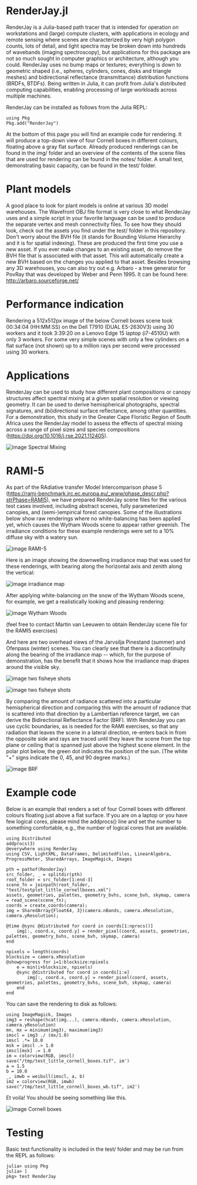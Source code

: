 # RenderJay.jl

RenderJay is a Julia-based path tracer that is intended for operation on workstations and (large) compute clusters, with applications in ecology and remote sensing where scenes are characterized by very high polygon counts, lots of detail, and light spectra may be broken down into hundreds of wavebands (imaging spectroscopy), but applications for this package are not so much sought in computer graphics or architecture, although you could. RenderJay uses no bump maps or textures; everything is down to geometric shaped (i.e., spheres, cylinders, cones, disks and triangle meshes) and bidirectional reflectance (transmittance) distribution functions (BRDFs, BTDFs). Being written in Julia, it can profit from Julia's distributed computing capabilities, enabling processing of large workloads across multiple machines.

RenderJay can be installed as follows from the Julia REPL:

```
using Pkg
Pkg.add("RenderJay")
```

At the bottom of this page you will find an example code for rendering. It will produce a top-down view of four Cornell boxes in different colours, floating above a gray flat surface. Already produced renderings can be found in the img/ folder and an overview of the contents of the scene files that are used for rendering can be found in the notes/ folder. A small test, demonstrating basic capacity, can be found in the test/ folder.

# Plant models

A good place to look for plant models is online at various 3D model warehouses. The Wavefront OBJ file format is very close to what RenderJay uses and a simple script in your favorite language can be used to produce the separate vertex and mesh connectivity files. To see how they should look, check out the assets you find under the test/ folder in this repository. Don't worry about the BVH file (it stands for Bounding Volume Hierarchy and it is for spatial indexing). These are produced the first time you use a new asset. If you ever make changes to an existing asset, do remove the BVH file that is associated with that asset. This will automatically create a new BVH based on the changes you applied to that asset. Besides browsing any 3D warehouses, you can also try out e.g. Arbaro - a tree generator for PovRay that was developed by Weber and Penn 1995. It can be found here: http://arbaro.sourceforge.net/


# Performance indication

Rendering a 512x512px image of the below Cornell boxes scene took 00:34:04 (HH:MM:SS) on the Dell T7910 (DUAL E5-2630V3) using 30 workers and it took 3:39:20 on a Lenovo Edge 15 laptop (i7-4510U) with only 3 workers. For some very simple scenes with only a few cylinders on a flat surface (not shown) up to a million rays per second were processed using 30 workers.


# Applications

RenderJay can be used to study how different plant compositions or canopy structures affect spectral mixing at a given spatial resolution or viewing geometry. It can be used to derive hemispherical photographs, spectral signatures, and (bi)directional surface reflectance, among other quantities. For a demonstration, this study in the Greater Cape Floristic Region of South Africa uses the RenderJay model to assess the effects of spectral mixing across a range of pixel sizes and species compositions (https://doi.org/10.1016/j.rse.2021.112405).

![image Spectral Mixing](https://github.com/martinvanleeuwen/RenderJay.jl/blob/main/img/GCFR.jpg)


# RAMI-5

As part of the RAdiative transfer Model Intercomparison phase 5 (https://rami-benchmark.jrc.ec.europa.eu/_www/phase_descr.php?strPhase=RAMI5), we have prepared RenderJay scene files for the various test cases involved, including abstract scenes, fully parameterized canopies, and (semi-)empirical forest canopies. Some of the illustrations below show raw renderings where no white-balancing has been applied yet, which causes the Wytham Woods scene to appear rather greenish. The irradiance conditions for these example renderings were set to a 10% diffuse sky with a watery sun.

![image RAMI-5](https://github.com/martinvanleeuwen/RenderJay.jl/blob/main/img/rami5_test.png)

Here is an image showing the downwelling irradiance map that was used for these renderings, with bearing along the horizontal axis and zenith along the vertical:

![image irradiance map](https://github.com/martinvanleeuwen/RenderJay.jl/blob/main/img/power32_ambient0_diffuse10.png)

After applying white-balancing on the snow of the Wytham Woods scene, for example, we get a realistically looking and pleasing rendering:

![image Wytham Woods](https://github.com/martinvanleeuwen/RenderJay.jl/blob/main/img/wytham.png)

(feel free to contact Martin van Leeuwen to obtain RenderJay scene file for the RAMI5 exercises)

And here are two overhead views of the Jarvsilja Pinestand (summer) and Ofenpass (winter) scenes. You can clearly see that there is a discontinuity along the bearing of the irradiance map -- which, for the purpose of demonstration, has the benefit that it shows how the irradiance map drapes around the visible sky.

![image two fisheye shots](https://github.com/martinvanleeuwen/RenderJay.jl/blob/main/img/fisheyes.png)

![image two fisheye shots](https://github.com/martinvanleeuwen/RenderJay.jl/blob/main/img/fisheyes_enhanced.png)

By comparing the amount of radiance scattered into a particular hemispherical direction and comparing this with the amount of radiance that is scattered into that direction by a Lambertian reference target, we can derive the Bidirectional Reflectance Factor (BRF). With RenderJay you can use cyclic boundaries, as is needed for the RAMI exercises, so that any radiation that leaves the scene in a lateral direction, re-enters back in from the opposite side and rays are traced until they leave the scene from the top plane or ceiling that is spanned just above the highest scene element. In the polar plot below, the green dot indicates the position of the sun. (The white "+" signs indicate the 0, 45, and 90 degree marks.)

![image BRF](https://github.com/martinvanleeuwen/RenderJay.jl/blob/main/img/HET28_DIS_D2D_BRF.png)


# Example code

Below is an example that renders a set of four Cornell boxes with different colours floating just above a flat surface. If you are on a laptop or you have few logical cores, please mind the addprocs() line and set the number to something comfortable, e.g., the number of logical cores that are available.

```
using Distributed
addprocs(3)
@everywhere using RenderJay
using CSV, LightXML, DataFrames, DelimitedFiles, LinearAlgebra, ProgressMeter, SharedArrays, ImageMagick, Images

pth = pathof(RenderJay)
src_folder, _ = splitdir(pth)
root_folder = src_folder[1:end-3]
scene_fn = joinpath(root_folder, "test/testplot_little_cornellboxes.xml")
assets, geometries, palettes, geometry_bvhs, scene_bvh, skymap, camera = read_scene(scene_fn);
coords = create_coords(camera);
img = SharedArray{Float64, 3}(camera.nBands, camera.xResolution, camera.yResolution);

@time @sync @distributed for coord in coords[1:nprocs()]
    img[:, coord.x, coord.y] = render_pixel(coord, assets, geometries, palettes, geometry_bvhs, scene_bvh, skymap, camera)
end

npixels = length(coords)
blocksize = camera.xResolution
@showprogress for i=1:blocksize:npixels
    e = min(i+blocksize, npixels)
    @sync @distributed for coord in coords[i:e]
        img[:, coord.x, coord.y] = render_pixel(coord, assets, geometries, palettes, geometry_bvhs, scene_bvh, skymap, camera)
    end
end
```

You can save the rendering to disk as follows:

```
using ImageMagick, Images
img3 = reshape(hcat(img...), camera.nBands, camera.xResolution, camera.yResolution)
mn, mx = minimum(img3), maximum(img3)
imscl = img3 ./ (mx/1.0)
imscl .*= 10.0
msk = imscl .> 1.0
imscl[msk] .= 1.0
im = colorview(RGB, imscl)
save("/tmp/test_little_cornell_boxes.tif", im')
a = 1.5
b = 10.0
_, imwb = weibull(imscl, a, b)
im2 = colorview(RGB, imwb)
save("/tmp/test_little_cornell_boxes_wb.tif", im2')
```

Et voila! You should be seeing something like this.

![image Cornell boxes](https://github.com/martinvanleeuwen/RenderJay.jl/blob/main/img/test_little_cornell_boxes_wb_crop.png)

# Testing

Basic test functionality is included in the test/ folder and may be run from the REPL as follows:

```
julia> using Pkg
julia> ]
pkg> test RenderJay
```

